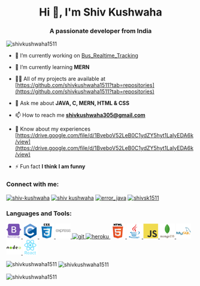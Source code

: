 <h1 align="center">Hi 👋, I'm Shiv Kushwaha</h1>
<h3 align="center">A passionate developer from India</h3>

<p align="left"> <img src="https://komarev.com/ghpvc/?username=shivkushwaha1511&label=Profile%20views&color=0e75b6&style=flat" alt="shivkushwaha1511" /> </p>

- 🔭 I’m currently working on [Bus_Realtime_Tracking](https://github.com/shivkushwaha1511/Bus_Realtime_Tracking)

- 🌱 I’m currently learning **MERN**

- 👨‍💻 All of my projects are available at [https://github.com/shivkushwaha1511?tab=repositories](https://github.com/shivkushwaha1511?tab=repositories)

- 💬 Ask me about **JAVA, C, MERN, HTML & CSS**

- 📫 How to reach me **shivkushwaha305@gmail.com**

- 📄 Know about my experiences [https://drive.google.com/file/d/1BveboV52LeB0C1ydZY5hyt1LaIyEDA6k/view](https://drive.google.com/file/d/1BveboV52LeB0C1ydZY5hyt1LaIyEDA6k/view)

- ⚡ Fun fact **I think I am funny**

<h3 align="left">Connect with me:</h3>
<p align="left">
<a href="https://linkedin.com/in/shiv-kushwaha" target="blank"><img align="center" src="https://raw.githubusercontent.com/rahuldkjain/github-profile-readme-generator/master/src/images/icons/Social/linked-in-alt.svg" alt="shiv-kushwaha" height="30" width="40" /></a>
<a href="https://fb.com/shiv kushwaha" target="blank"><img align="center" src="https://raw.githubusercontent.com/rahuldkjain/github-profile-readme-generator/master/src/images/icons/Social/facebook.svg" alt="shiv kushwaha" height="30" width="40" /></a>
<a href="https://instagram.com/error_java" target="blank"><img align="center" src="https://raw.githubusercontent.com/rahuldkjain/github-profile-readme-generator/master/src/images/icons/Social/instagram.svg" alt="error_java" height="30" width="40" /></a>
<a href="https://www.leetcode.com/shivsk1511" target="blank"><img align="center" src="https://raw.githubusercontent.com/rahuldkjain/github-profile-readme-generator/master/src/images/icons/Social/leet-code.svg" alt="shivsk1511" height="30" width="40" /></a>
</p>

<h3 align="left">Languages and Tools:</h3>
<p align="left"> <a href="https://getbootstrap.com" target="_blank" rel="noreferrer"> <img src="https://raw.githubusercontent.com/devicons/devicon/master/icons/bootstrap/bootstrap-plain-wordmark.svg" alt="bootstrap" width="40" height="40"/> </a> <a href="https://www.cprogramming.com/" target="_blank" rel="noreferrer"> <img src="https://raw.githubusercontent.com/devicons/devicon/master/icons/c/c-original.svg" alt="c" width="40" height="40"/> </a> <a href="https://www.w3schools.com/css/" target="_blank" rel="noreferrer"> <img src="https://raw.githubusercontent.com/devicons/devicon/master/icons/css3/css3-original-wordmark.svg" alt="css3" width="40" height="40"/> </a> <a href="https://expressjs.com" target="_blank" rel="noreferrer"> <img src="https://raw.githubusercontent.com/devicons/devicon/master/icons/express/express-original-wordmark.svg" alt="express" width="40" height="40"/> </a> <a href="https://git-scm.com/" target="_blank" rel="noreferrer"> <img src="https://www.vectorlogo.zone/logos/git-scm/git-scm-icon.svg" alt="git" width="40" height="40"/> </a> <a href="https://heroku.com" target="_blank" rel="noreferrer"> <img src="https://www.vectorlogo.zone/logos/heroku/heroku-icon.svg" alt="heroku" width="40" height="40"/> </a> <a href="https://www.w3.org/html/" target="_blank" rel="noreferrer"> <img src="https://raw.githubusercontent.com/devicons/devicon/master/icons/html5/html5-original-wordmark.svg" alt="html5" width="40" height="40"/> </a> <a href="https://www.java.com" target="_blank" rel="noreferrer"> <img src="https://raw.githubusercontent.com/devicons/devicon/master/icons/java/java-original.svg" alt="java" width="40" height="40"/> </a> <a href="https://developer.mozilla.org/en-US/docs/Web/JavaScript" target="_blank" rel="noreferrer"> <img src="https://raw.githubusercontent.com/devicons/devicon/master/icons/javascript/javascript-original.svg" alt="javascript" width="40" height="40"/> </a> <a href="https://www.mongodb.com/" target="_blank" rel="noreferrer"> <img src="https://raw.githubusercontent.com/devicons/devicon/master/icons/mongodb/mongodb-original-wordmark.svg" alt="mongodb" width="40" height="40"/> </a> <a href="https://www.mysql.com/" target="_blank" rel="noreferrer"> <img src="https://raw.githubusercontent.com/devicons/devicon/master/icons/mysql/mysql-original-wordmark.svg" alt="mysql" width="40" height="40"/> </a> <a href="https://nodejs.org" target="_blank" rel="noreferrer"> <img src="https://raw.githubusercontent.com/devicons/devicon/master/icons/nodejs/nodejs-original-wordmark.svg" alt="nodejs" width="40" height="40"/> </a> <a href="https://reactjs.org/" target="_blank" rel="noreferrer"> <img src="https://raw.githubusercontent.com/devicons/devicon/master/icons/react/react-original-wordmark.svg" alt="react" width="40" height="40"/> </a> </p>

<p><img align="left" src="https://github-readme-stats.vercel.app/api/top-langs?username=shivkushwaha1511&show_icons=true&locale=en&layout=compact" alt="shivkushwaha1511" /></p>

<p>&nbsp;<img align="center" src="https://github-readme-stats.vercel.app/api?username=shivkushwaha1511&show_icons=true&locale=en" alt="shivkushwaha1511" /></p>

<p><img align="center" src="https://github-readme-streak-stats.herokuapp.com/?user=shivkushwaha1511&" alt="shivkushwaha1511" /></p>
